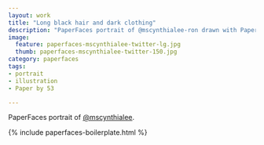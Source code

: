 ```yaml
---
layout: work
title: "Long black hair and dark clothing"
description: "PaperFaces portrait of @mscynthialee-ron drawn with Paper by 53 on an iPad."
image: 
  feature: paperfaces-mscynthialee-twitter-lg.jpg
  thumb: paperfaces-mscynthialee-twitter-150.jpg
category: paperfaces
tags: 
- portrait
- illustration
- Paper by 53

---
```


PaperFaces portrait of [@mscynthialee](http://twitter.com/mscynthialee).

{% include paperfaces-boilerplate.html %}